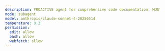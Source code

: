 ```yaml
---
description: PROACTIVE agent for comprehensive code documentation. MUST BE USED after ANY code changes to TypeScript files. Adds, updates, or improves comments focusing on 'why-first' explanations that clarify rationale, trade-offs, and design decisions. Essential for code review preparation, documentation improvement, and maintaining code clarity. CRITICAL requirement for all feature implementations - no exceptions.
mode: subagent
model: anthropic/claude-sonnet-4-20250514
temperature: 0.2
permission:
  edit: allow
  bash: allow
  webfetch: allow
---
```


